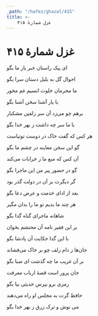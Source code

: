 ```yaml
---
_path: "/hafez/ghazal/415"
title: >-
    غزل شمارهٔ ۴۱۵
---
```

# غزل شمارهٔ ۴۱۵

<div class="b" id="bn1"><div class="m1"><p>ای پیک راستان خبر یار ما بگو</p></div>
<div class="m2"><p>احوال گل به بلبل دستان سرا بگو</p></div></div>
<div class="b" id="bn2"><div class="m1"><p>ما محرمان خلوت انسیم غم مخور</p></div>
<div class="m2"><p>با یار آشنا سخن آشنا بگو</p></div></div>
<div class="b" id="bn3"><div class="m1"><p>برهم چو می‌زد آن سر زلفین مشکبار</p></div>
<div class="m2"><p>با ما سر چه داشت ز بهر خدا بگو</p></div></div>
<div class="b" id="bn4"><div class="m1"><p>هر کس که گفت خاک در دوست توتیاست</p></div>
<div class="m2"><p>گو این سخن معاینه در چشم ما بگو</p></div></div>
<div class="b" id="bn5"><div class="m1"><p>آن کس که منع ما ز خرابات می‌کند</p></div>
<div class="m2"><p>گو در حضور پیر من این ماجرا بگو</p></div></div>
<div class="b" id="bn6"><div class="m1"><p>گر دیگرت بر آن در دولت گذر بود</p></div>
<div class="m2"><p>بعد از ادای خدمت و عرض دعا بگو</p></div></div>
<div class="b" id="bn7"><div class="m1"><p>هر چند ما بدیم تو ما را بدان مگیر</p></div>
<div class="m2"><p>شاهانه ماجرای گناه گدا بگو</p></div></div>
<div class="b" id="bn8"><div class="m1"><p>بر این فقیر نامه آن محتشم بخوان</p></div>
<div class="m2"><p>با این گدا حکایت آن پادشا بگو</p></div></div>
<div class="b" id="bn9"><div class="m1"><p>جان‌ها ز دام زلف چو بر خاک می‌فشاند</p></div>
<div class="m2"><p>بر آن غریب ما چه گذشت ای صبا بگو</p></div></div>
<div class="b" id="bn10"><div class="m1"><p>جان پرور است قصهٔ ارباب معرفت</p></div>
<div class="m2"><p>رمزی برو بپرس حدیثی بیا بگو</p></div></div>
<div class="b" id="bn11"><div class="m1"><p>حافظ گرت به مجلس او راه می‌دهند</p></div>
<div class="m2"><p>می نوش و ترک زرق ز بهر خدا بگو</p></div></div>
